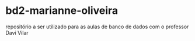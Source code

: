 # bd2-marianne-oliveira
repositório a ser utilizado para as aulas de banco de dados com o professor Davi Vilar
